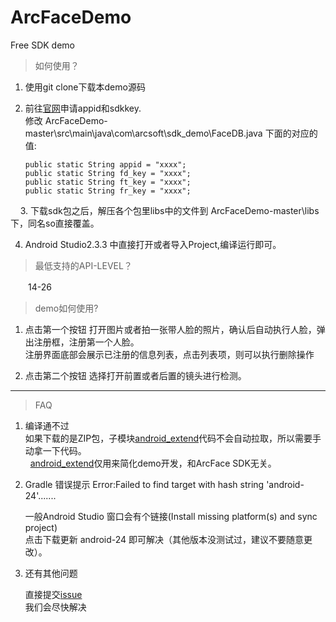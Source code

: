 # ArcFaceDemo
Free SDK demo

>如何使用？
 1. 使用git clone下载本demo源码
 
 2. 前往[官网](http://www.arcsoft.com.cn/ai/arcface.html)申请appid和sdkkey.    
修改 ArcFaceDemo-master\src\main\java\com\arcsoft\sdk_demo\FaceDB.java 下面的对应的值:

    	public static String appid = "xxxx"; 		
    	public static String fd_key = "xxxx";    
    	public static String ft_key = "xxxx";
   		public static String fr_key = "xxxx";
    
3. 下载sdk包之后，解压各个包里libs中的文件到 ArcFaceDemo-master\libs 下，同名so直接覆盖。

4. Android Studio2.3.3 中直接打开或者导入Project,编译运行即可。


> 最低支持的API-LEVEL？

   　　14-26

> demo如何使用?

 1. 点击第一个按钮 打开图片或者拍一张带人脸的照片，确认后自动执行人脸，弹出注册框，注册第一个人脸。    
注册界面底部会展示已注册的信息列表，点击列表项，则可以执行删除操作    
    
 2. 点击第二个按钮 选择打开前置或者后置的镜头进行检测。

---------------
> FAQ

1. 编译通不过    
   如果下载的是ZIP包，子模块[android_extend](https://github.com/gqjjqg/android-extend)代码不会自动拉取，所以需要手动拿一下代码。    
   [android_extend](https://github.com/gqjjqg/android-extend)仅用来简化demo开发，和ArcFace SDK无关。      

2. Gradle 错误提示 Error:Failed to find target with hash string 'android-24'.......
	
    一般Android Studio 窗口会有个链接(Install missing platform(s) and sync project)    
    点击下载更新 android-24 即可解决（其他版本没测试过，建议不要随意更改）。    
	
3.  还有其他问题

    直接提交[issue](https://github.com/asdfqwrasdf/ArcFaceDemo/issues)     
    我们会尽快解决    
	

